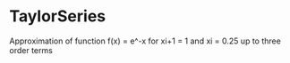 # TaylorSeries
Approximation of function f(x) = e^-x for xi+1 = 1 and xi = 0.25 up to three order terms
